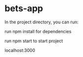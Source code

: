 # bets-app


In the project directory, you can run:

run npm install for dependencies

run npm start to start project

localhost:3000

